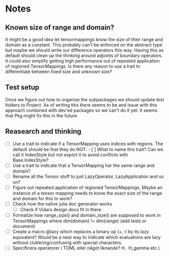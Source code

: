 # Notes

## Known size of range and domain?
It might be a good idea let tensormappings know the size of their range and domain as a constant. This probably can't be enforced on the abstract type but maybe we should write our difference operators this way. Having this as default should clean up the thinking around adjoints of boundary operators. It could also simplify getting high performance out of repeated application of regioned TensorMappings.
Is there any reason to use a trait to differentiate between fixed size and unknown size?

## Test setup
Once we figure out how to organize the subpackages we should update test folders to Project. As of writing this there seems to be and issue with this approach combined with dev'ed packages so we can't do it yet. It seems that Pkg might fix this in the future.

## Reasearch and thinking
 - [ ] Use a trait to indicate if a TensorMapping uses indices with regions.
    The default should be that they do NOT.
        - [ ] What to name this trait? Can we call it IndexStyle but not export it to avoid conflicts with Base.IndexStyle?
 - [ ] Use a trait to indicate that a TensorMapping har the same range and domain?
 - [ ] Rename all the Tensor stuff to just LazyOperator, LazyApplication and so on?
 - [ ] Figure out repeated application of regioned TensorMappings. Maybe an instance of a tensor mapping needs to know the exact size of the range and domain for this to work?
 - [ ] Check how the native julia doc generator works
    - [ ] Check if Vidars design docs fit in there
 - [ ] Formalize how range_size() and domain_size() are supposed to work in TensorMappings where dim(domain) != dim(range) (add tests or document)
 - [ ] Create a macro @lazy which replaces a binary op (+,-) by its lazy equivalent? Would be a neat way to indicate which evaluations are lazy without cluttering/confusing with special characters.
 - [ ] Specificera operatorer i TOML eller något liknande?
 H.. H_gamma etc.)
